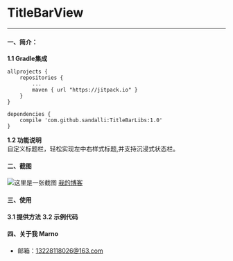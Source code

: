 # TitleBarView
--------------------------
#### 一、简介：
**1.1 Gradle集成**<br>
```
allprojects {
    repositories {
        ...
        maven { url "https://jitpack.io" }
    }
}
```
```
dependencies {
    compile 'com.github.sandalli:TitleBarLibs:1.0'
}

```

**1.2 功能说明**<br>
自定义标题栏，轻松实现左中右样式标题,并支持沉浸式状态栏。
 
#### 二、截图
![这里是一张截图](https://www.baidu.com/img/bd_logo1.png)
[我的博客](http://blog.csdn.net/guodongxiaren "悬停显示")  
 
#### 三、使用
**3.1 提供方法**
**3.2 示例代码**
 
#### 四、关于我 Marno
- 邮箱：13228118026@163.com
